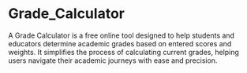 # Grade_Calculator
A Grade Calculator is a free online tool designed to help students and educators determine academic grades based on entered scores and weights. It simplifies the process of calculating current grades, helping users navigate their academic journeys with ease and precision.
